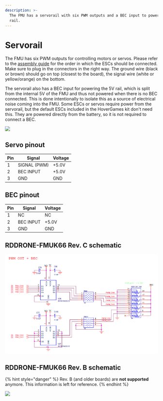 ```yaml
---
description: >-
  The FMU has a servorail with six PWM outputs and a BEC input to power the 5V
  rail.
---
```


# Servorail

The FMU has six PWM outputs for controlling motors or servos. Please refer to the [assembly guide](../../userguide/assembly/connecting-all-fmu-wires.md#servorail) for the order in which the ESCs should be connected. Make sure to plug in the connectors in the right way. The ground wire (black or brown) should go on top (closest to the board), the signal wire (white or yellow/orange) on the bottom.

The servorail also has a BEC input for powering the 5V rail, which is split from the internal 5V of the FMU and thus not powered when there is no BEC connected. This is done intentionally to isolate this as a source of electrical noise coming into the FMU. Some ESCs or servos require power from the servorail, but the default ESCs included in the HoverGames kit don't need this. They are powered directly from the battery, so it is not required to connect a BEC.

![](../../.gitbook/assets/PWM\_ports.PNG)

## Servo pinout

| Pin | Signal       | Voltage |
| --- | ------------ | ------- |
| 1   | SIGNAL (PWM) | +5.0V   |
| 2   | BEC INPUT    | +5.0V   |
| 3   | GND          | GND     |

## BEC pinout

| Pin | Signal    | Voltage |
| --- | --------- | ------- |
| 1   | NC        | NC      |
| 2   | BEC INPUT | +5.0V   |
| 3   | GND       | GND     |

## RDDRONE-FMUK66 Rev. C schematic

![](<../../.gitbook/assets/image (75).png>)

## RDDRONE-FMUK66 Rev. B schematic

{% hint style="danger" %}
Rev. B (and older boards) are **not supported** anymore. This information is left for reference.
{% endhint %}

![](<../../.gitbook/assets/servo (3).png>)

